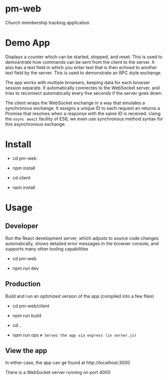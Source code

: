 # pm-web
Church membership tracking application

# Demo App
Displays a counter which can be started, stopped, and reset. This is used to demosntrate how commands can be sent from the client to the server. It also has a text field in which you enter text that is then echoed to another text field by the server. This is used to demonstrate an RPC style exchange.

The app works with multiple browsers, keeping data for each browser session separate. It automatically connectes to the WebSocket server, and tries to reconnect automatically every five seconds if the server goes down.

The client wraps the WebSocket exchange in a way that emulates a synchronous exchange. It assigns a unique ID to each request an returns a Promise that resolves when a response with the same ID is received. Using the `async await` facility of ES6, we even use synchronous method syntax for this asynchronous exchange.

# Install
* cd pm-web

* npm install

* cd client

* npm install

# Usage
## Developer
Run the React development server, which adjusts to source code changes automatically, shows detailed error messages in the browser console, and supports many other tooling capabilities
* cd pm-web 

* npm run dev

## Production
Build and run an optimized version of the app (compiled into a few files)
* cd pm-web/client

* npm run build

* cd ..

* npm run ops `# Serves the app via express (in server.js)`

## View the app
In either case, the app can ge found at http://localhost:3000

There is a WebSocket server running on port 4000
